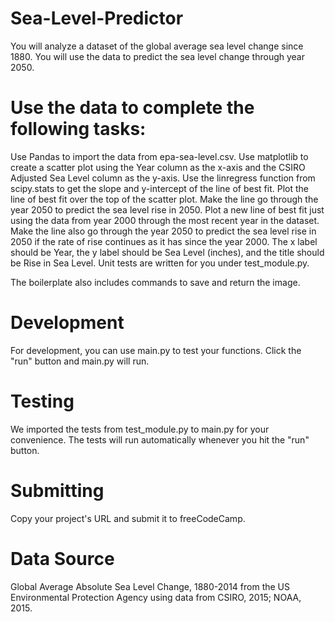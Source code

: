 # Sea-Level-Predictor
You will analyze a dataset of the global average sea level change since 1880. You will use the data to predict the sea level change through year 2050.

# Use the data to complete the following tasks:

Use Pandas to import the data from epa-sea-level.csv.
Use matplotlib to create a scatter plot using the Year column as the x-axis and the CSIRO Adjusted Sea Level column as the y-axis.
Use the linregress function from scipy.stats to get the slope and y-intercept of the line of best fit. Plot the line of best fit over the top of the scatter plot. Make the line go through the year 2050 to predict the sea level rise in 2050.
Plot a new line of best fit just using the data from year 2000 through the most recent year in the dataset. Make the line also go through the year 2050 to predict the sea level rise in 2050 if the rate of rise continues as it has since the year 2000.
The x label should be Year, the y label should be Sea Level (inches), and the title should be Rise in Sea Level.
Unit tests are written for you under test_module.py.

The boilerplate also includes commands to save and return the image.

# Development
For development, you can use main.py to test your functions. Click the "run" button and main.py will run.

# Testing
We imported the tests from test_module.py to main.py for your convenience. The tests will run automatically whenever you hit the "run" button.

# Submitting
Copy your project's URL and submit it to freeCodeCamp.

# Data Source
Global Average Absolute Sea Level Change, 1880-2014 from the US Environmental Protection Agency using data from CSIRO, 2015; NOAA, 2015.
